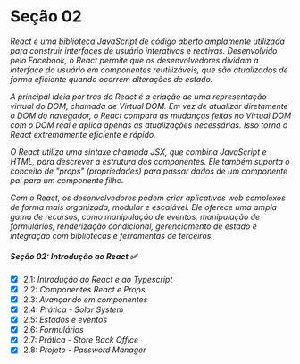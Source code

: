 # Seção 02

_React é uma biblioteca JavaScript de código aberto amplamente utilizada para construir interfaces de usuário interativas e reativas. Desenvolvido pelo Facebook, o React permite que os desenvolvedores dividam a interface do usuário em componentes reutilizáveis, que são atualizados de forma eficiente quando ocorrem alterações de estado._

_A principal ideia por trás do React é a criação de uma representação virtual do DOM, chamada de Virtual DOM. Em vez de atualizar diretamente o DOM do navegador, o React compara as mudanças feitas no Virtual DOM com o DOM real e aplica apenas as atualizações necessárias. Isso torna o React extremamente eficiente e rápido._

_O React utiliza uma sintaxe chamada JSX, que combina JavaScript e HTML, para descrever a estrutura dos componentes. Ele também suporta o conceito de "props" (propriedades) para passar dados de um componente pai para um componente filho._

_Com o React, os desenvolvedores podem criar aplicativos web complexos de forma mais organizada, modular e escalável. Ele oferece uma ampla gama de recursos, como manipulação de eventos, manipulação de formulários, renderização condicional, gerenciamento de estado e integração com bibliotecas e ferramentas de terceiros._

##### Seção 02: Introdução ao React ✅
- [X] 2.1: _Introdução ao React e ao Typescript_
- [X] 2.2: _Componentes React e Props_
- [X] 2.3: _Avançando em componentes_
- [X] 2.4: _Prática - Solar System_
- [X] 2.5: _Estados e eventos_
- [X] 2.6: _Formulários_
- [X] 2.7: _Prática - Store Back Office_
- [X] 2.8: _Projeto - Password Manager_

